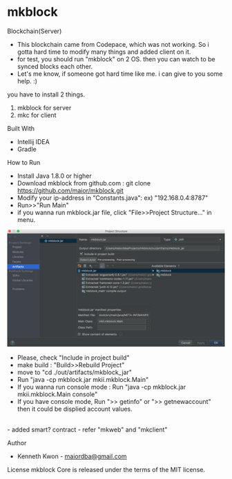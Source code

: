 # mkblock
Blockchain(Server)
- This blockchain came from Codepace, which was not working. So i gotta hard time to modify many things and added client on it.
- for test, you should run "mkblock" on 2 OS. then you can watch to be synced blocks each other.   
- Let's me know, if someone got hard time like me. i can give to you some help. :)

you have to install 2 things.
1. mkblock for server
2. mkc for client

Built With
- Intellij IDEA
- Gradle

How to Run
- Install Java 1.8.0 or higher
- Download mkblock from github.com : git clone https://github.com/maior/mkblock.git
- Modify your ip-address in "Constants.java": ex) "192.168.0.4:8787"
- Run>>"Run Main"
- if you wanna run mkblock.jar file, click "File>>Project Structure..." in menu.

![ex_screenshot](./img/sc2.png)

- Please, check "Include in project build"
- make build : "Build>>Rebuild Project"
- move to "cd ./out/artifacts/mkblock_jar"
- Run "java -cp mkblock.jar mkii.mkblock.Main"
- If you wanna run console mode : Run "java -cp mkblock.jar mkii.mkblock.Main console"
- If you have console mode, Run ">> getinfo" or ">> getnewaccount" then it could be displied account values.
<br>
- added smart? contract
- refer "mkweb" and "mkclient"

Author
- Kenneth Kwon - maiordba@gmail.com

License
mkblock Core is released under the terms of the MIT license.
